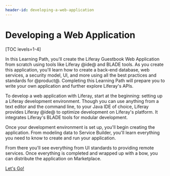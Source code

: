 ```yaml
---
header-id: developing-a-web-application
---
```


# Developing a Web Application

[TOC levels=1-4]

In this Learning Path, you'll create the Liferay Guestbook Web Application from 
scratch using tools like Liferay @ide@ and BLADE tools. As you create this 
application, you'll learn how to create a back-end database, web services, a 
security model, UI, and more using all the best practices and standards for 
@product@. Completing this Learning Path will prepare you to write your own 
application and further explore Liferay's APIs. 

To develop a web application with Liferay, start at the beginning: setting up a 
Liferay development environment. Though you can use anything from a text editor 
and the command line, to your Java IDE of choice, Liferay provides Liferay @ide@ 
to optimize development on Liferay's platform. It integrates Liferay's BLADE 
tools for modular development. 

Once your development environment is set up, you'll begin creating the 
application. From modeling data to Service Builder, you'll learn everything
you need to know to create and run your application. 

From there you'll see everything from UI standards to providing remote 
services. Once everything is completed and wrapped up with a bow, you can 
distribute the application on Marketplace. 

<a class="go-link btn btn-primary" href="/docs/7-0/tutorials/-/knowledge_base/t/development-setup-overview">Let's Go!<span class="icon-circle-arrow-right"></span></a>
